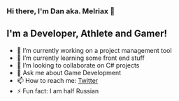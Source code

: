 ### Hi there, I'm Dan aka. Melriax 👋

## I'm a Developer, Athlete and Gamer!
- 🔭 I’m currently working on a project management tool
- 🌱 I’m currently learning some front end stuff
- 👯 I’m looking to collaborate on C# projects
- 💬 Ask me about Game Development
- 📫 How to reach me: [Twitter](https://twitter.com/Melriax)
- ⚡ Fun fact: I am half Russian
